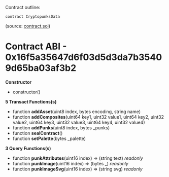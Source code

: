 Contract outline:

```
contract CryptopunksData
```
(source: [contract.sol](contract.sol))


# Contract ABI - 0x16f5a35647d6f03d5d3da7b35409d65ba03af3b2




**Constructor**

- constructor()

**5 Transact Functions(s)**

- function **addAsset**(uint8 index, bytes encoding, string name)
- function **addComposites**(uint64 key1, uint32 value1, uint64 key2, uint32 value2, uint64 key3, uint32 value3, uint64 key4, uint32 value4)
- function **addPunks**(uint8 index, bytes _punks)
- function **sealContract**()
- function **setPalette**(bytes _palette)

**3 Query Functions(s)**

- function **punkAttributes**(uint16 index) ⇒ (string text) _readonly_
- function **punkImage**(uint16 index) ⇒ (bytes _) _readonly_
- function **punkImageSvg**(uint16 index) ⇒ (string svg) _readonly_
